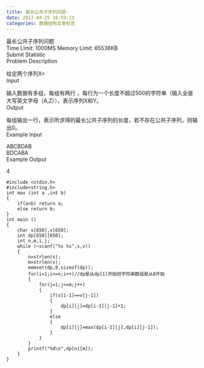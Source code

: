 ```yaml
---
title: 最长公共子序列问题·
date: 2017-04-25 16:59:23
categories: 数据结构文章标签
---
```

最长公共子序列问题  
Time Limit: 1000MS Memory Limit: 65536KB  
Submit Statistic  
Problem Description  
  
给定两个序列X=  
Input  
  
输入数据有多组，每组有两行 ，每行为一个长度不超过500的字符串（输入全是大写英文字母（A,Z）），表示序列X和Y。  
Output  
  
每组输出一行<!-- more -->，表示所求得的最长公共子序列的长度，若不存在公共子序列，则输出0。  
Example Input  
  
ABCBDAB  
BDCABA  
Example Output  
  

4

    
    
    #include <stdio.h>
    #include<string.h>
    int max (int a ,int b)
    {
        if(a>b) return a;
        else return b;
    }
    int main ()
    {
        char s[650],v[650];
        int dp[650][650];
        int n,m,i,j;
        while (~scanf("%s %s",s,v))
        {
            n=strlen(s);
            m=strlen(v);
            memset(dp,0,sizeof(dp));
            for(i=1;i<=n;i++)//dp是从dp[1]开始但字符串数组是从0开始
            {
                for(j=1;j<=m;j++)
                {
                    if(s[i-1]==v[j-1])
                    {
                        dp[i][j]=dp[i-1][j-1]+1;
                    }
                    else
                    {
                        dp[i][j]=max(dp[i-1][j],dp[i][j-1]);
                    }
                }
            }
            printf("%d\n",dp[n][m]);
        }
    }

  
  

  

